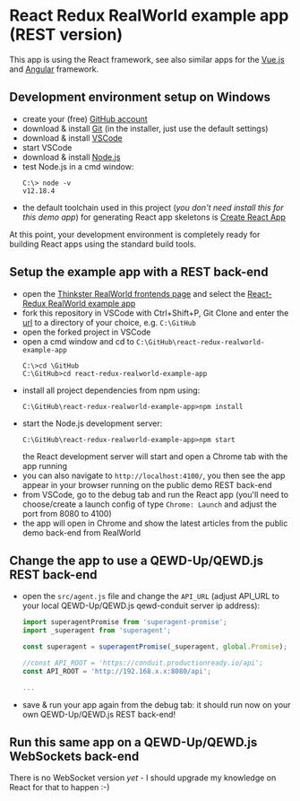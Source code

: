 # React Redux RealWorld example app (REST version)

This app is using the React framework, see also similar apps for the [Vue.js](VueRealWorldConduit.md) and [Angular](AngularRealWorldConduit.md) framework.

## Development environment setup on Windows

- create your (free) [GitHub account](https://github.com)
- download & install [Git](https://git-scm.com/downloads) (in the installer, just use the default settings)
- download & install [VSCode](https://code.visualstudio.com)
- start VSCode
- download & install [Node.js](https://nodejs.org)
- test Node.js in a cmd window:
  ```
  C:\> node -v
  v12.18.4
  ```
- the default toolchain used in this project (*you don't need install this for this demo app*) for generating React app skeletons is [Create React App](https://github.com/facebook/create-react-app)

At this point, your development environment is completely ready for building React apps using the standard build tools.

## <a name="setup"></a>Setup the example app with a REST back-end

- open the [Thinkster RealWorld frontends page](https://github.com/gothinkster/realworld#frontends) and select the [React-Redux RealWorld example app](https://github.com/gothinkster/react-redux-realworld-example-app)
- fork this repository in VSCode with Ctrl+Shift+P, Git Clone and enter the [url](https://github.com/gothinkster/react-redux-realworld-example-app) to a directory of your choice, e.g. `C:\GitHub`
- open the forked project in VSCode
- open a cmd window and cd to `C:\GitHub\react-redux-realworld-example-app`
  ```
  C:\>cd \GitHub
  C:\GitHub>cd react-redux-realworld-example-app
  ```
- install all project dependencies from npm using:
  ```
  C:\GitHub\react-redux-realworld-example-app>npm install
  ```
- start the Node.js development server:
  ```
  C:\GitHub\react-redux-realworld-example-app>npm start
  ```
  the React development server will start and open a Chrome tab with the app running
- you can also navigate to `http://localhost:4100/`, you then see the app appear in your browser running on the public demo REST back-end
- from VSCode, go to the debug tab and run the React app (you'll need to choose/create a launch config of type `Chrome: Launch` and adjust the port from 8080 to 4100)
- the app will open in Chrome and show the latest articles from the public demo back-end from RealWorld

## Change the app to use a QEWD-Up/QEWD.js REST back-end

- open the `src/agent.js` file and change the `API_URL` (adjust API_URL to your local QEWD-Up/QEWD.js qewd-conduit server ip address):
  ```javascript
  import superagentPromise from 'superagent-promise';
  import _superagent from 'superagent';

  const superagent = superagentPromise(_superagent, global.Promise);

  //const API_ROOT = 'https://conduit.productionready.io/api';
  const API_ROOT = 'http://192.168.x.x:8080/api';

  ...
  ```
- save & run your app again from the debug tab: it should run now on your own QEWD-Up/QEWD.js REST back-end!

## Run this same app on a QEWD-Up/QEWD.js WebSockets back-end

There is no WebSocket version *yet* - I should upgrade my knowledge on React for that to happen :-)